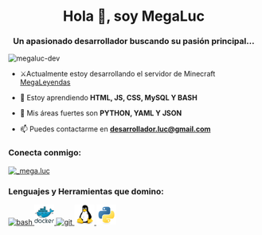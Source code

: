 <h1 align="center">Hola 👋, soy MegaLuc</h1>
<h3 align="center">Un apasionado desarrollador buscando su pasión principal...</h3>

<p align="left"> <img src="https://komarev.com/ghpvc/?username=megaluc-dev&label=Visitas&color=09bb27&style=plastic" alt="megaluc-dev" /> </p>

- ⚔️Actualmente estoy desarrollando el servidor de Minecraft [MegaLeyendas](http://www.megaleyendas.com)

- 🌱 Estoy aprendiendo **HTML, JS, CSS, MySQL Y BASH**

- 💬 Mis áreas fuertes son **PYTHON, YAML Y JSON**

- 📫 Puedes contactarme en **desarrollador.luc@gmail.com**

<h3 align="left">Conecta conmigo:</h3>
<p align="left">
<a href="https://instagram.com/_mega.luc" target="blank"><img align="center" src="https://raw.githubusercontent.com/rahuldkjain/github-profile-readme-generator/master/src/images/icons/Social/instagram.svg" alt="_mega.luc" height="30" width="40" /></a>
</p>

<h3 align="left">Lenguajes y Herramientas que domino:</h3>
<p align="left"> <a href="https://www.gnu.org/software/bash/" target="_blank" rel="noreferrer"> <img src="https://www.vectorlogo.zone/logos/gnu_bash/gnu_bash-icon.svg" alt="bash" width="40" height="40"/> </a> <a href="https://www.docker.com/" target="_blank" rel="noreferrer"> <img src="https://raw.githubusercontent.com/devicons/devicon/master/icons/docker/docker-original-wordmark.svg" alt="docker" width="40" height="40"/> </a> <a href="https://git-scm.com/" target="_blank" rel="noreferrer"> <img src="https://www.vectorlogo.zone/logos/git-scm/git-scm-icon.svg" alt="git" width="40" height="40"/> </a> <a href="https://www.linux.org/" target="_blank" rel="noreferrer"> <img src="https://raw.githubusercontent.com/devicons/devicon/master/icons/linux/linux-original.svg" alt="linux" width="40" height="40"/> </a> <a href="https://www.python.org" target="_blank" rel="noreferrer"> <img src="https://raw.githubusercontent.com/devicons/devicon/master/icons/python/python-original.svg" alt="python" width="40" height="40"/> </a> </p>

